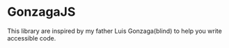 # GonzagaJS

This library are inspired by my father Luis Gonzaga(blind) to help you write accessible code.
